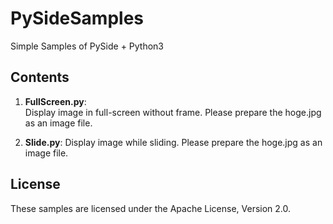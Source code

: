 PySideSamples
=============

Simple Samples of PySide + Python3

Contents
--------
1. **FullScreen.py**:  
Display image in full-screen without frame. Please prepare the hoge.jpg as an image file.

2. **Slide.py**:
Display image while sliding. Please prepare the hoge.jpg as an image file.

License
-------
These samples are licensed under the Apache License, Version 2.0.

